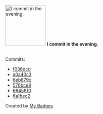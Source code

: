 <img src="https://my-badges.github.io/my-badges/evening-commits.png" alt="I commit in the evening." title="I commit in the evening." width="128">
<strong>I commit in the evening.</strong>
<br><br>

Commits:

- <a href="https://github.com/Sajjon/klirr/commit/f036dcdd82a029d2b64ac6a28a4924a6a83ef7df">f036dcd</a>
- <a href="https://github.com/Sajjon/klirr/commit/a0a40c3271a6d4048fb2eafcbb2f404d34a9b655">a0a40c3</a>
- <a href="https://github.com/Sajjon/klirr/commit/6eb879c385a3b6ede5a6a104c893bd21d840903e">6eb879c</a>
- <a href="https://github.com/Sajjon/klirr/commit/576bce8efcbb6dde1eefcda37bb3621cd23fb99c">576bce8</a>
- <a href="https://github.com/Sajjon/klirr/commit/66459101caf92554654c7d7870088e5aebaee217">6645910</a>
- <a href="https://github.com/Sajjon/klirr/commit/6a1bec2f9e681104923cae4930a8f22d3b04b4fc">6a1bec2</a>


Created by <a href="https://github.com/my-badges/my-badges">My Badges</a>